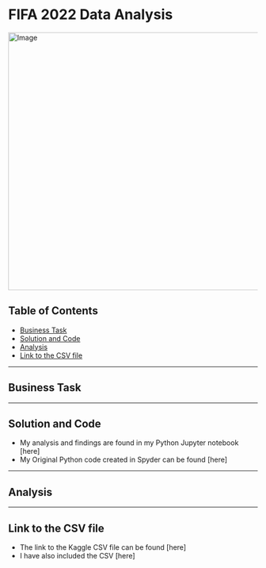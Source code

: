 # FIFA 2022 Data Analysis

<img src="https://github.com/KennethManzi1/Data-Analysis-projects/assets/120513764/57199a3d-2d7f-44bb-92a2-4895ea28685b" 
alt="Image" width="600" height="520">


## Table of Contents
- [Business Task](#business-task)
- [Solution and Code](#Solution-and-Code)
- [Analysis](#Analysis)
- [Link to the CSV file](#Link-to-the-CSV-file)

***

## Business Task



***

## Solution and Code

- My analysis and findings are found in my Python Jupyter notebook [here]
- My Original Python code created in Spyder can be found [here]


***

## Analysis 




***

## Link to the CSV file
- The link to the Kaggle CSV file can be found [here]
- I have also included the CSV [here]





